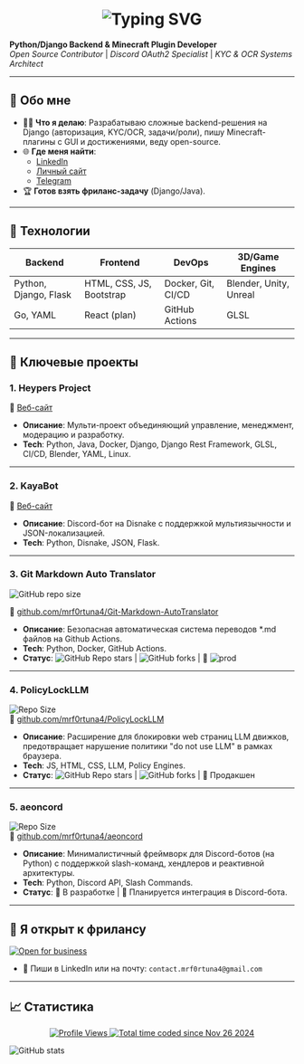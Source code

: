 
<div align="center">
  <h1>
    <img src="https://readme-typing-svg.herokuapp.com?font=Jetbrains+mono&size=40&duration=3000&color=238956&center=true&vCenter=true&width=435&lines=Привет;Я+Mr_Fortuna+👋;" alt="Typing SVG" />
  </h1>
</div>

**Python/Django Backend & Minecraft Plugin Developer**  
*Open Source Contributor* | *Discord OAuth2 Specialist* | *KYC & OCR Systems Architect*

---

## 🚀 Обо мне
- 👨‍💻 **Что я делаю**: Разрабатываю сложные backend-решения на Django (авторизация, KYC/OCR, задачи/роли), пишу Minecraft-плагины с GUI и достижениями, веду open-source.
- 🌐 **Где меня найти**:
  - [LinkedIn](https://www.linkedin.com/in/mrf0rtuna4)
  - [Личный сайт](https://mrf0rtuna4.github.io/)
  - [Telegram](https://t.me/mr_fortuna)
- 🏆 **Готов взять фриланс-задачу** (Django/Java).

---

## 🔧 Технологии
| Backend               | Frontend    | DevOps      | 3D/Game Engines |
|-----------------------|-------------|-------------|-----------------|
| Python, Django, Flask | HTML, CSS, JS, Bootstrap | Docker, Git, CI/CD | Blender, Unity, Unreal |
| Go, YAML | React (plan) | GitHub Actions | GLSL            |

---

## 📂 Ключевые проекты

### 1. Heypers Project
🔗 [Веб-сайт](heypers.org)
- **Описание**: Мульти-проект объединяющий управление, менеджмент, модерацию и разработку.
- **Tech**: Python, Java, Docker, Django, Django Rest Framework, GLSL, CI/CD, Blender, YAML, Linux.

---

### 2. KayaBot  
🔗 [Веб-сайт](kaya.heypers.org)
- **Описание**: Discord-бот на Disnake с поддержкой мультиязычности и JSON-локализацией.  
- **Tech**: Python, Disnake, JSON, Flask.

---

### 3. Git Markdown Auto Translator
![GitHub repo size](https://img.shields.io/github/repo-size/mrf0rtuna4/Git-Markdown-AutoTranslator)

🔗 [github.com/mrf0rtuna4/Git-Markdown-AutoTranslator](https://github.com/mrf0rtuna4/Git-Markdown-AutoTranslator)
- **Описание**: Безопасная автоматическая система переводов *.md файлов на Github Actions.  
- **Tech**: Python, Docker, GitHub Actions.  
- **Статус**: ![GitHub Repo stars](https://img.shields.io/github/stars/mrf0rtuna4/Git-Markdown-AutoTranslator) | ![GitHub forks](https://img.shields.io/github/forks/mrf0rtuna4/Git-Markdown-AutoTranslator) | 🚀 ![prod](https://img.shields.io/github/actions/workflow/status/mrf0rtuna4/Git-Markdown-AutoTranslator/development.yml)

---

### 4. PolicyLockLLM  
![Repo Size](https://img.shields.io/github/repo-size/mrf0rtuna4/PolicyLockLLM)  
🔗 [github.com/mrf0rtuna4/PolicyLockLLM](https://github.com/mrf0rtuna4/PolicyLockLLM)  
- **Описание**: Расширение для блокировки web страниц LLM движков, предотвращает нарушение политики "do not use LLM" в рамках браузера.
- **Tech**: JS, HTML, CSS, LLM, Policy Engines.
- **Статус**: ![GitHub Repo stars](https://img.shields.io/github/stars/mrf0rtuna4/PolicyLockLLM) | ![GitHub forks](https://img.shields.io/github/forks/mrf0rtuna4/PolicyLockLLM) | 🚀 Продакшен

---

### 5. aeoncord  
![Repo Size](https://img.shields.io/github/repo-size/mrf0rtuna4/aeoncord)  
🔗 [github.com/mrf0rtuna4/aeoncord](https://github.com/mrf0rtuna4/aeoncord)  
- **Описание**: Минималистичный фреймворк для Discord-ботов (на Python) с поддержкой slash-команд, хендлеров и реактивной архитектуры.
- **Tech**: Python, Discord API, Slash Commands.
- **Статус**: 🧪 В разработке | 🔐 Планируется интеграция в Discord-бота.

---

## 💼 Я открыт к фрилансу  
[![Open for business](https://img.shields.io/badge/Open%20for-Freelance-green)](https://www.linkedin.com/in/mrf0rtuna4)
- 📩 Пиши в LinkedIn или на почту: `contact.mrf0rtuna4@gmail.com`

---

## 📈 Статистика

<div align="center">
  <a href="https://github.com/mrf0rtuna4">
    <img src="https://komarev.com/ghpvc/?username=mrf0rtuna4&style=flat-square&color=green&label=Profile+Views" alt="Profile Views" />
  </a>
  <a href="https://wakatime.com/@mr_fortuna"><img src="https://wakatime.com/badge/user/6cbc12fa-3e1e-4cbd-908d-0c349269741c.svg" alt="Total time coded since Nov 26 2024" /></a> 
</div>

![GitHub stats](https://github-readme-stats.vercel.app/api?username=mrf0rtuna4&show_icons=true&theme=radical
)
